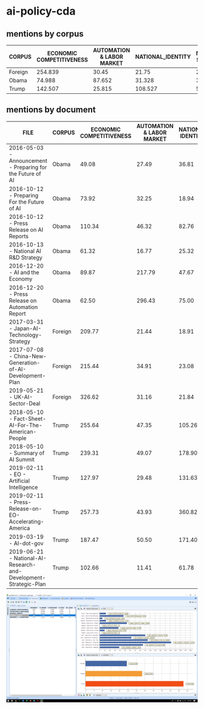 # ai-policy-cda

## mentions by corpus
| CORPUS  | ECONOMIC COMPETITIVENESS | AUTOMATION & LABOR MARKET | NATIONAL_IDENTITY | NATIONAL SECURITY | @SECURITY_-->_COMPETITIVE |
|---------|--------------------------|---------------------------|-------------------|-------------------|---------------------------|
| Foreign | 254.839                  | 30.45                     | 21.75             | 24.288            | 7.25                      |
| Obama   | 74.988                   | 87.652                    | 31.328            | 33.328            | 6.666                     |
| Trump   | 142.507                  | 25.815                    | 108.527           | 57.688            | 14.224                    |

## mentions by document
| FILE                                                             | CORPUS  | ECONOMIC COMPETITIVENESS | AUTOMATION & LABOR MARKET | NATIONAL IDENTITY | NATIONAL SECURITY | SECURITY BEFORE COMPETITION |
|------------------------------------------------------------------|---------|--------------------------|---------------------------|-------------------|-------------------|-----------------------------|
| 2016-05-03 - Announcement - Preparing for the Future of AI       | Obama   | 49.08                    | 27.49                     | 36.81             | 12.27             | 0.00                        |
| 2016-10-12 - Preparing For the Future of AI                      | Obama   | 73.92                    | 32.25                     | 18.94             | 53.59             | 12.47                       |
| 2016-10-12 - Press Release on AI Reports                         | Obama   | 110.34                   | 46.32                     | 82.76             | 0.00              | 0.00                        |
| 2016-10-13 - National AI R&D Strategy                            | Obama   | 61.32                    | 16.77                     | 25.32             | 37.13             | 5.63                        |
| 2016-12-20 - AI and the Economy                                  | Obama   | 89.87                    | 217.79                    | 47.67             | 9.32              | 1.64                        |
| 2016-12-20 - Press Release on Automation Report                  | Obama   | 62.50                    | 296.43                    | 75.00             | 0.00              | 0.00                        |
| 2017-03-31 - Japan-AI-Technology-Strategy                        | Foreign | 209.77                   | 21.44                     | 18.91             | 12.04             | 1.72                        |
| 2017-07-08 - China-New-Generation-of-AI-Development-Plan         | Foreign | 215.44                   | 34.91                     | 23.08             | 47.02             | 14.53                       |
| 2019-05-21 - UK-AI-Sector-Deal                                   | Foreign | 326.62                   | 31.16                     | 21.84             | 4.96              | 1.99                        |
| 2018-05-10 - Fact-Sheet-AI-For-The-American-People               | Trump   | 255.64                   | 47.35                     | 105.26            | 90.23             | 30.08                       |
| 2018-05-10 - Summary of AI Summit                                | Trump   | 239.31                   | 49.07                     | 178.90            | 62.73             | 18.59                       |
| 2019-02-11 - EO - Artificial Intelligence                        | Trump   | 127.97                   | 29.48                     | 131.63            | 95.06             | 40.22                       |
| 2019-02-11 - Press-Release-on-EO-Accelerating-America            | Trump   | 257.73                   | 43.93                     | 360.82            | 141.75            | 77.32                       |
| 2019-03-19 - AI-dot-gov                                          | Trump   | 187.47                   | 50.50                     | 171.40            | 85.70             | 18.75                       |
| 2019-06-21 - National-AI-Research-and-Development-Strategic-Plan | Trump   | 102.66                   | 11.41                     | 61.78             | 38.61             | 5.91                        |

![How](how.png)
